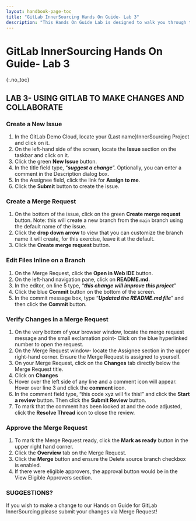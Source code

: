 ```yaml
---
layout: handbook-page-toc
title: "GitLab InnerSourcing Hands On Guide- Lab 3"
description: "This Hands On Guide Lab is designed to walk you through the lab exercises used in the GitLab InnerSourcing course."
---
```

# GitLab InnerSourcing Hands On Guide- Lab 3
{:.no_toc}

## LAB 3- USING GITLAB TO MAKE CHANGES AND COLLABORATE

### Create a New Issue
1. In the GitLab Demo Cloud, locate your {Last name}InnerSourcing Project and click on it.  
2. On the left-hand side of the screen, locate the **Issue** section on the taskbar and click on it.  
3. Click the green **New Issue** button.  
4. In the title field type, “***suggest a change***”.  Optionally, you can enter a comment in the Description dialog box.  
5. In the Assignee field, click the link for **Assign to me**. 
6. Click the **Submit** button to create the issue. 

### Create a Merge Request
1. On the bottom of the issue, click on the green **Create merge request** button. Note: this will create a new branch from the `main` branch using the default name of the issue. 
2. Click the **drop down arrow** to view that you can customize the branch name it will create, for this exercise, leave it at the default.  
3. Click the **Create** **merge request** button.

### Edit Files Inline on a Branch
1. On the Merge Request, click the **Open in Web IDE** button.
2. On the left-hand navigation pane, click on **README.md.** 
3. In the editor, on line 5 type, “***this change will improve this project***” 
4. Click the blue **Commit** button on the bottom of the screen. 
5. In the commit message box, type “***Updated the README.md file***” and then click the **Commit** button. 

### Verify Changes in a Merge Request
1. On the very bottom of your browser window, locate the merge request message and the small exclamation point- Click on the blue hyperlinked number to open the request.
2. On the Merge Request window- locate the Assignee section in the upper right-hand corner. Ensure the Merge Request is assigned to yourself. 
3. On your Merge Request, click on the **Changes** tab directly below the Merge Request title.  
4. Click on **Changes** 
5. Hover over the left side of any line and a comment icon will appear. Hover over line 3 and click the **comment** icon. 
6. In the comment field type, “this code xyz will fix this!” and click the **Start a review** button. Then click the **Submit Review** button.
7. To mark that the comment has been looked at and the code adjusted, click the **Resolve Thread** icon to close the review.  

### Approve the Merge Request
1. To mark the Merge Request ready, click the **Mark as ready** button in the upper right hand corner.  
2. Click the **Overview** tab on the Merge Request.  
3. Click the **Merge** button and ensure the Delete source branch checkbox is enabled. 
4. If there were eligible approvers, the approval button would be in the View Eligible Approvers section.  

### SUGGESTIONS?

If you wish to make a change to our Hands on Guide for GitLab InnerSourcing please submit your changes via Merge Request!
